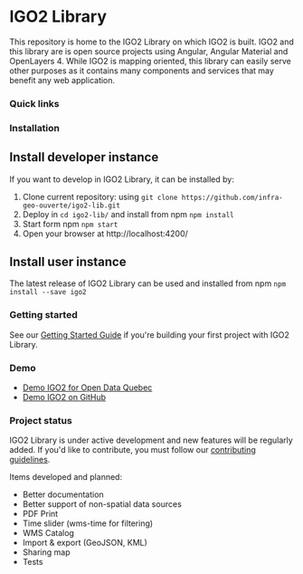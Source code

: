 # IGO2 Library

This repository is home to the IGO2 Library on which IGO2 is built. IGO2 and this library are is open source projects using Angular, Angular Material and OpenLayers 4. While IGO2 is mapping oriented, this library can easily serve other purposes as it contains many components and services that may benefit any web application.

### Quick links

### Installation

## Install developer instance
If you want to develop in IGO2 Library, it can be installed by:
1. Clone current repository: using `git clone https://github.com/infra-geo-ouverte/igo2-lib.git`
2. Deploy in `cd igo2-lib/` and install from npm `npm install`
3. Start form npm `npm start`
4. Open your browser at http://localhost:4200/

## Install user instance
The latest release of IGO2 Library can be used and installed from npm `npm install --save igo2`

### Getting started

See our [Getting Started Guide](https://github.com/infra-geo-ouverte/igo2-lib/blob/master/guides/getting-started.md)
if you're building your first project with IGO2 Library.

### Demo

- [Demo IGO2 for Open Data Quebec](https://geoegl.msp.gouv.qc.ca/igo2/apercu-qc/)
- [Demo IGO2 on GitHub](https://github.com/infra-geo-ouverte/igo2#table-of-content-english)

### Project status

IGO2 Library is under active development and new features will be regularly added. If you'd like to contribute, you must follow our [contributing guidelines](https://github.com/infra-geo-ouverte/igo2-lib/blob/master/CONTRIBUTING.md).

Items developed and planned:
- Better documentation
- Better support of non-spatial data sources
- PDF Print
- Time slider (wms-time for filtering)
- WMS Catalog
- Import & export (GeoJSON, KML)
- Sharing map
- Tests
